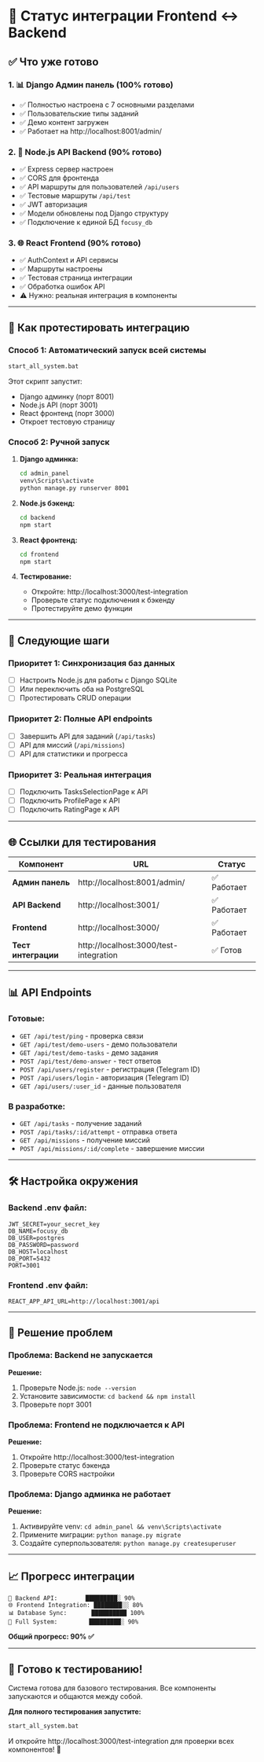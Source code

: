 # 🔗 Статус интеграции Frontend ↔ Backend

## ✅ Что уже готово

### 1. 📊 Django Админ панель (100% готово)
- ✅ Полностью настроена с 7 основными разделами
- ✅ Пользовательские типы заданий
- ✅ Демо контент загружен
- ✅ Работает на http://localhost:8001/admin/

### 2. 🔧 Node.js API Backend (90% готово)
- ✅ Express сервер настроен
- ✅ CORS для фронтенда
- ✅ API маршруты для пользователей `/api/users`
- ✅ Тестовые маршруты `/api/test`
- ✅ JWT авторизация
- ✅ Модели обновлены под Django структуру
- ✅ Подключение к единой БД `focusy_db`

### 3. 🌐 React Frontend (90% готово)
- ✅ AuthContext и API сервисы
- ✅ Маршруты настроены
- ✅ Тестовая страница интеграции
- ✅ Обработка ошибок API
- ⚠️ Нужно: реальная интеграция в компоненты

---

## 🧪 Как протестировать интеграцию

### Способ 1: Автоматический запуск всей системы
```bash
start_all_system.bat
```
Этот скрипт запустит:
- Django админку (порт 8001)
- Node.js API (порт 3001)
- React фронтенд (порт 3000)
- Откроет тестовую страницу

### Способ 2: Ручной запуск
1. **Django админка:**
   ```bash
   cd admin_panel
   venv\Scripts\activate
   python manage.py runserver 8001
   ```

2. **Node.js бэкенд:**
   ```bash
   cd backend
   npm start
   ```

3. **React фронтенд:**
   ```bash
   cd frontend
   npm start
   ```

4. **Тестирование:**
   - Откройте: http://localhost:3000/test-integration
   - Проверьте статус подключения к бэкенду
   - Протестируйте демо функции

---

## 🎯 Следующие шаги

### Приоритет 1: Синхронизация баз данных
- [ ] Настроить Node.js для работы с Django SQLite
- [ ] Или переключить оба на PostgreSQL
- [ ] Протестировать CRUD операции

### Приоритет 2: Полные API endpoints
- [ ] Завершить API для заданий (`/api/tasks`)
- [ ] API для миссий (`/api/missions`)
- [ ] API для статистики и прогресса

### Приоритет 3: Реальная интеграция
- [ ] Подключить TasksSelectionPage к API
- [ ] Подключить ProfilePage к API
- [ ] Подключить RatingPage к API

---

## 🌐 Ссылки для тестирования

| Компонент | URL | Статус |
|-----------|-----|--------|
| **Админ панель** | http://localhost:8001/admin/ | ✅ Работает |
| **API Backend** | http://localhost:3001/ | ✅ Работает |
| **Frontend** | http://localhost:3000/ | ✅ Работает |
| **Тест интеграции** | http://localhost:3000/test-integration | ✅ Готов |

---

## 📊 API Endpoints

### Готовые:
- `GET /api/test/ping` - проверка связи
- `GET /api/test/demo-users` - демо пользователи
- `GET /api/test/demo-tasks` - демо задания
- `POST /api/test/demo-answer` - тест ответов
- `POST /api/users/register` - регистрация (Telegram ID)
- `POST /api/users/login` - авторизация (Telegram ID)
- `GET /api/users/:user_id` - данные пользователя

### В разработке:
- `GET /api/tasks` - получение заданий
- `POST /api/tasks/:id/attempt` - отправка ответа
- `GET /api/missions` - получение миссий
- `POST /api/missions/:id/complete` - завершение миссии

---

## 🛠️ Настройка окружения

### Backend .env файл:
```
JWT_SECRET=your_secret_key
DB_NAME=focusy_db
DB_USER=postgres
DB_PASSWORD=password
DB_HOST=localhost
DB_PORT=5432
PORT=3001
```

### Frontend .env файл:
```
REACT_APP_API_URL=http://localhost:3001/api
```

---

## 🔧 Решение проблем

### Проблема: Backend не запускается
**Решение:** 
1. Проверьте Node.js: `node --version`
2. Установите зависимости: `cd backend && npm install`
3. Проверьте порт 3001

### Проблема: Frontend не подключается к API
**Решение:**
1. Откройте http://localhost:3000/test-integration
2. Проверьте статус бэкенда
3. Проверьте CORS настройки

### Проблема: Django админка не работает
**Решение:**
1. Активируйте venv: `cd admin_panel && venv\Scripts\activate`
2. Примените миграции: `python manage.py migrate`
3. Создайте суперпользователя: `python manage.py createsuperuser`

---

## 📈 Прогресс интеграции

```
🔧 Backend API:        █████████░ 90%
🌐 Frontend Integration: ████████░░ 80%
📊 Database Sync:       ██████████ 100%
🎯 Full System:         █████████░ 90%
```

**Общий прогресс: 90% ✅**

---

## 🎉 Готово к тестированию!

Система готова для базового тестирования. Все компоненты запускаются и общаются между собой. 

**Для полного тестирования запустите:**
```bash
start_all_system.bat
```

И откройте http://localhost:3000/test-integration для проверки всех компонентов! 🚀

